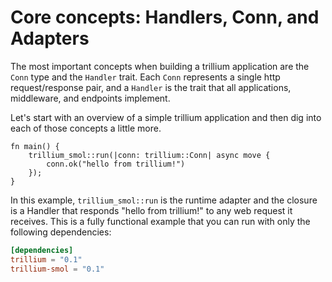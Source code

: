 # Core concepts: Handlers, Conn, and Adapters

The most important concepts when building a trillium application are
the `Conn` type and the `Handler` trait. Each `Conn` represents a
single http request/response pair, and a `Handler` is the trait that
all applications, middleware, and endpoints implement.

Let's start with an overview of a simple trillium application and then
dig into each of those concepts a little more.

```rust,noplaypen
fn main() {
    trillium_smol::run(|conn: trillium::Conn| async move {
        conn.ok("hello from trillium!")
    });
}
```

In this example, `trillium_smol::run` is the runtime adapter and the
closure is a Handler that responds "hello from trillium!" to any web
request it receives. This is a fully functional example that you can
run with only the following dependencies:

```toml
[dependencies]
trillium = "0.1"
trillium-smol = "0.1"
```
